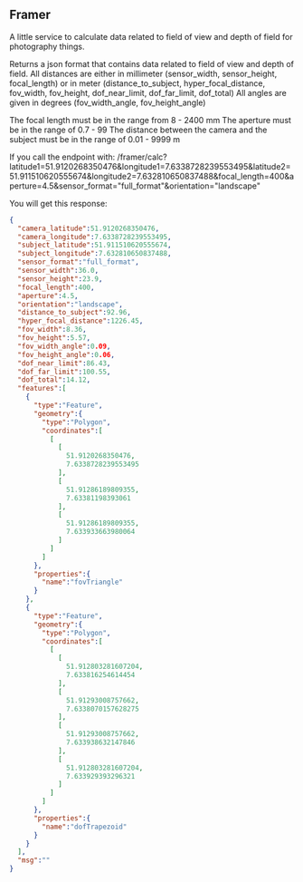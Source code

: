 ## Framer

A little service to calculate data related to field of view and depth of field for photography things.

Returns a json format that contains data related to field of view and depth of field.
All distances are either in millimeter (sensor_width, sensor_height, focal_length) or in meter (distance_to_subject, hyper_focal_distance, fov_width, fov_height, dof_near_limit, dof_far_limit, dof_total)
All angles are given in degrees (fov_width_angle, fov_height_angle)

The focal length must be in the range from 8 - 2400 mm
The aperture must be in the range of 0.7 - 99
The distance between the camera and the subject must be in the range of 0.01 - 9999 m

If you call the endpoint with:
/framer/calc?latitude1=51.9120268350476&longitude1=7.6338728239553495&latitude2=51.911510620555674&longitude2=7.632810650837488&focal_length=400&aperture=4.5&sensor_format="full_format"&orientation="landscape"
 
You will get this response:
````json
{
  "camera_latitude":51.9120268350476,
  "camera_longitude":7.6338728239553495,
  "subject_latitude":51.911510620555674,
  "subject_longitude":7.632810650837488,
  "sensor_format":"full_format",
  "sensor_width":36.0,
  "sensor_height":23.9,
  "focal_length":400,
  "aperture":4.5,
  "orientation":"landscape",
  "distance_to_subject":92.96,
  "hyper_focal_distance":1226.45,
  "fov_width":8.36,
  "fov_height":5.57,
  "fov_width_angle":0.09,
  "fov_height_angle":0.06,
  "dof_near_limit":86.43,
  "dof_far_limit":100.55,
  "dof_total":14.12,
  "features":[
    {
      "type":"Feature",
      "geometry":{
        "type":"Polygon",
        "coordinates":[
          [
            [
              51.9120268350476,
              7.6338728239553495
            ],
            [
              51.91286189809355,
              7.63381198393061
            ],
            [
              51.91286189809355,
              7.633933663980064
            ]
          ]
        ]
      },
      "properties":{
        "name":"fovTriangle"
      }
    },
    {
      "type":"Feature",
      "geometry":{
        "type":"Polygon",
        "coordinates":[
          [
            [
              51.912803281607204,
              7.633816254614454
            ],
            [
              51.91293008757662,
              7.6338070157628275
            ],
            [
              51.91293008757662,
              7.633938632147846
            ],
            [
              51.912803281607204,
              7.633929393296321
            ]
          ]
        ]
      },
      "properties":{
        "name":"dofTrapezoid"
      }
    }
  ],
  "msg":""
}
```` 
